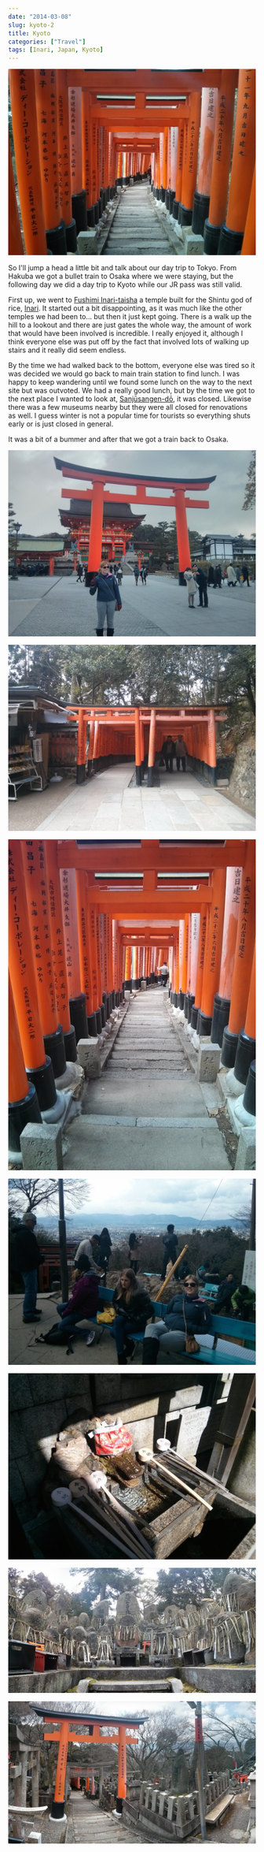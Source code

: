 ```yaml
---
date: "2014-03-08"
slug: kyoto-2
title: Kyoto
categories: ["Travel"]
tags: [Inari, Japan, Kyoto]
---
```


![kyoto gates](kyoto-gates.jpg)

So I'll jump a head a little bit and talk about our day trip to Tokyo. From Hakuba we got a bullet train to Osaka where we were staying, but the following day we did a day trip to Kyoto while our JR pass was still valid.

First up, we went to [Fushimi Inari-taisha](http://en.wikipedia.org/wiki/Fushimi_Inari-taisha) a temple built for the Shintu god of rice, [Inari](http://en.wikipedia.org/wiki/Inari_%C5%8Ckami). It started out a bit disappointing, as it was much like the other temples we had been to... but then it just kept going. There is a walk up the hill to a lookout and there are just gates the whole way, the amount of work that would have been involved is incredible. I really enjoyed it, although I think everyone else was put off by the fact that involved lots of walking up stairs and it really did seem endless.

By the time we had walked back to the bottom, everyone else was tired so it was decided we would go back to main train station to find lunch. I was happy to keep wandering until we found some lunch on the way to the next site but was outvoted. We had a really good lunch, but by the time we got to the next place I wanted to look at, [Sanjūsangen-dō](http://en.wikipedia.org/wiki/Sanj%C5%ABsangen-d%C5%8D), it was closed. Likewise there was a few museums nearby but they were all closed for renovations as well. I guess winter is not a popular time for tourists so everything shuts early or is just closed in general.

It was a bit of a bummer and after that we got a train back to Osaka.

![IMG_20140221_114456](img_20140221_114456.jpg)

![IMG_20140221_120343](img_20140221_120343.jpg)

![IMG_20140221_130033](img_20140221_130033.jpg)

![IMG_20140221_130259](img_20140221_130259.jpg)

![IMG_20140221_131016](img_20140221_131016.jpg)

![PANO_20140221_122008](pano_20140221_122008.jpg)

![PANO_20140221_125418](pano_20140221_125418.jpg)
